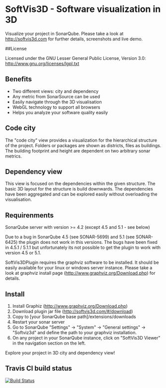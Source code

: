 # SoftVis3D - Software visualization in 3D

Visualize your project in SonarQube. Please take a look at http://softvis3d.com for further details, screenshots and live demo.

##License

Licensed under the GNU Lesser General Public License, Version 3.0: http://www.gnu.org/licenses/lgpl.txt

## Benefits

- Two different views: city and dependency
- Any metric from SonarSource can be used
- Easily navigate through the 3D visualisation
- WebGL technology to support all browsers
- Helps you analyze your software quality easily

## Code city

The "code city" view provides a visualization for the hierarchical structure of the project. Folders or packages are shown as districts, files as buildings. The building footprint and height are dependent on two arbitrary sonar metrics.

## Dependency view

This view is focused on the dependencies within the given structure. The basic 3D layout for the structure is build downwards. The dependencies have been aggregated and can be explored easily without overloading the visualisation.

## Requirenments

SonarQube server with version >= 4.2 (except 4.5 and 5.1 - see below)

Due to a bug in SonarQube 4.5 (see SONAR-5699) and 5.1 (see SONAR-6425) the plugin does not work in this versions. The bugs have been fixed in 4.5.1 / 5.1.1 but unfortunately its not possible to get the plugin to work with version 4.5 or 5.1.

SoftVis3DPlugin requires the graphviz software to be installed. It should be easily available for your linux or windows server instance. Please take a look at graphviz install page (http://www.graphviz.org/Download.php) for details.


## Install

1. Install Graphiz (http://www.graphviz.org/Download.php)
2. Download plugin jar file (http://softvis3d.com/#/download)
3. Copy to [your SonarQube base path]/extensions/downloads
4. Restart your sonar server
5. Go to SonarQube "Settings" -> "System" -> "General settings" -> "Softviz3d" and define the path to your graphviz installation.
6. On any project in your SonarQube instance, click on "SoftVis3D Viewer" in the navigation section on the left.

Explore your project in 3D city and dependency view!

## Travis CI build status

[![Build Status](https://travis-ci.org/stefanrinderle/sonar-softvis3d-plugin.svg?branch=master)](https://travis-ci.org/stefanrinderle/sonar-softvis3d-plugin)